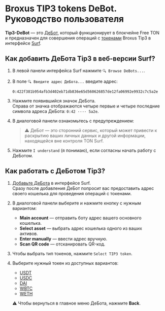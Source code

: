 # Broxus TIP3 tokens DeBot. Руководство пользователя

**Tip3-DeBot** — это [ДеБот](/ded-ared/tip3-debot/blob/main/glossary.md#%D0%B4%D0%B5%D0%B1%D0%BE%D1%82), который функционирует в блокчейне Free TON и предназначен для совершения операций с [токенами](/ded-ared/tip3-debot/blob/main/glossary.md#%D1%82%D0%BE%D0%BA%D0%B5%D0%BD) Broxus Tip3 в интерфейсе [Surf](/ded-ared/tip3-debot/blob/main/glossary.md#surf).

## Как добавить ДеБота Tip3 в веб-версии Surf?

1. В левой панели интерфейса Surf нажмите `🔍 Browse DeBots...`.
2. В поле `🔍 Введите адрес ДеБота...` введите адрес:  
    ```
    0:422f381b954afb3d402eb71db836e65d560626857de12fa06992e9932c7c5a2e
    ```  
3. Нажмите появившийся значок ДеБота.  
Справа от значка отображаются четыре первые и четыре последние символа адреса ДеБота: `0:42 ···· 5a2e`.

4. В диалоговой панели ознакомьтесь с предупреждением:  
    > ⚠ ДеБот — это сторонний сервис, который может привести к раскрытию ваших личных данных и другой информации, находящейся вне контроля TON Surf.

5. Нажмите `I understand` (я понимаю), если согласны начать работу с ДеБотом.  

## Как работать с ДеБотом Tip3?
1. [Добавьте ДеБота](#как-добавить-дебота-tip3-в-веб-версии-surf) в интерфейсе Surf.  
Сразу после добавления ДеБот попросит вас предоставить адрес своего кошелька для проведения операций с токенами.

2. В диалоговой панели выберите и нажмите кнопку с нужным вариантом:  
    - **Main account** — отправить боту адрес вашего основного кошелька.
    - **Select asset** — выбрать адрес кошелька одного из ваших активов.
    - **Enter manually** — ввести адрес вручную.
    - **Scan QR code** — отсканировать QR-код.  

3. Чтобы выбрать тип токенов, нажмите `Select TIP3 token`.

4. Выберите нужный токен из доступных вариантов:  
    - [USDT](/ded-ared/tip3-debot/blob/main/glossary.md#usdt)
    - [USDC](/ded-ared/tip3-debot/blob/main/glossary.md#usdc-usd-coin)
    - [DAI](/ded-ared/tip3-debot/blob/main/glossary.md#dai-dai-stablecoin)
    - [WBTC](/ded-ared/tip3-debot/blob/main/glossary.md#wbtc-wrapped-bitcoin)
    - [WETH](/ded-ared/tip3-debot/blob/main/glossary.md#weth-wrapped-ether)
    
    ⚠ Чтобы вернуться в главное меню ДеБота, нажмите **Back**.
